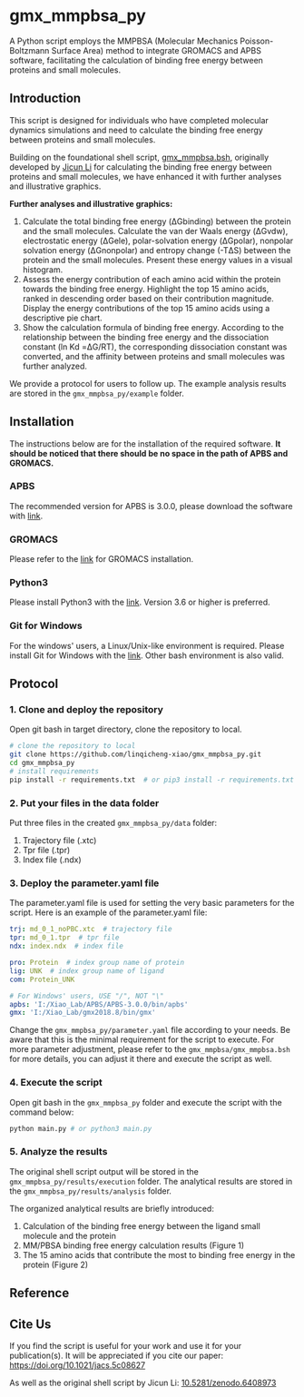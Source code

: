 # gmx_mmpbsa_py
A Python script employs the MMPBSA (Molecular Mechanics Poisson-Boltzmann Surface Area) method to integrate GROMACS 
and APBS software, facilitating the calculation of binding free energy between proteins and small molecules.

## Introduction
This script is designed for individuals who have completed molecular dynamics simulations and need to calculate the 
binding free energy between proteins and small molecules. 

Building on the foundational shell script, [gmx_mmpbsa.bsh](https://github.com/Jerkwin/gmxtools/blob/master/gmx_mmpbsa/gmx_mmpbsa.bsh), 
originally developed by [Jicun Li](https://github.com/Jerkwin)
for calculating the binding free energy between proteins and small molecules, we have enhanced it with further analyses 
and illustrative graphics.

**Further analyses and illustrative graphics:**
1. Calculate the total binding free energy (ΔGbinding) between the protein and the small molecules. 
Calculate the van der Waals energy (ΔGvdw), electrostatic energy (ΔGele), polar-solvation energy (ΔGpolar), 
nonpolar solvation energy (ΔGnonpolar) and entropy change (-TΔS) between the protein and the small molecules. 
Present these energy values in a visual histogram.
2. Assess the energy contribution of each amino acid within the protein towards the binding free energy. 
Highlight the top 15 amino acids, ranked in descending order based on their contribution magnitude. 
Display the energy contributions of the top 15 amino acids using a descriptive pie chart.
3. Show the calculation formula of binding free energy. 
According to the relationship between the binding free energy and the dissociation constant (ln Kd =ΔG/RT), 
the corresponding dissociation constant was converted, and the affinity between proteins and small molecules was further analyzed. 



We provide a protocol for users to follow up. The example analysis results are stored in the 
`gmx_mmpbsa_py/example` folder.

## Installation
The instructions below are for the installation of the required software. 
**It should be noticed that there should be no space in the path of APBS and GROMACS.**
### APBS
The recommended version for APBS is 3.0.0, 
please download the software with [link](https://github.com/Electrostatics/apbs/releases/tag/v3.0.0).
### GROMACS
Please refer to the [link](https://manual.gromacs.org/documentation/current/index.html) for GROMACS installation.
### Python3
Please install Python3 with the [link](https://www.python.org/downloads/).
Version 3.6 or higher is preferred.
### Git for Windows
For the windows' users, a Linux/Unix-like environment is required. Please install Git for Windows with the 
[link](https://git-scm.com/downloads). Other bash environment is also valid.


## Protocol

### 1. Clone and deploy the repository
Open git bash in target directory, clone the repository to local.
```bash
# clone the repository to local
git clone https://github.com/linqicheng-xiao/gmx_mmpbsa_py.git
cd gmx_mmpbsa_py
# install requirements
pip install -r requirements.txt  # or pip3 install -r requirements.txt
```
### 2. Put your files in the data folder
Put three files in the created `gmx_mmpbsa_py/data` folder:
1. Trajectory file (.xtc)
2. Tpr file (.tpr)
3. Index file (.ndx)

### 3. Deploy the parameter.yaml file
The parameter.yaml file is used for setting the very basic parameters for the script.
Here is an example of the parameter.yaml file:
```yaml
trj: md_0_1_noPBC.xtc  # trajectory file
tpr: md_0_1.tpr  # tpr file
ndx: index.ndx  # index file

pro: Protein  # index group name of protein
lig: UNK  # index group name of ligand
com: Protein_UNK

# For Windows' users, USE "/", NOT "\"
apbs: 'I:/Xiao_Lab/APBS/APBS-3.0.0/bin/apbs'  
gmx: 'I:/Xiao_Lab/gmx2018.8/bin/gmx'
```
Change the `gmx_mmpbsa_py/parameter.yaml` file according to your needs. Be aware that this
is the minimal requirement for the script to execute. For more parameter adjustment, please refer to the
`gmx_mmpbsa/gmx_mmpbsa.bsh` for more details, you can adjust it there and execute the script as well.

### 4. Execute the script
Open git bash in the `gmx_mmpbsa_py` folder and execute the script with the command below:
```bash
python main.py # or python3 main.py
```

### 5. Analyze the results
The original shell script output will be stored in the `gmx_mmpbsa_py/results/execution` folder.
The analytical results are stored in the `gmx_mmpbsa_py/results/analysis` folder.

The organized analytical results are briefly introduced:
1. Calculation of the binding free energy between the ligand small molecule and the protein
2. MM/PBSA binding free energy calculation results (Figure 1)
3. The 15 amino acids that contribute the most to binding free energy in the protein (Figure 2)

## Reference



## Cite Us
If you find the script is useful for your work and use it for your publication(s).
It will be appreciated if you cite our paper: https://doi.org/10.1021/jacs.5c08627


As well as the original shell script by Jicun Li: [10.5281/zenodo.6408973](https://zenodo.org/record/6408973)
